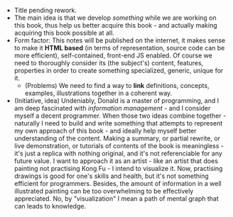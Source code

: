 * Title pending rework.
* The main idea is that we develop *something* while we are working on this book, thus help us better acquire this book - and actually making acquiring this book possible at all.
* Form factor: This notes will be published on the internet, it makes sense to make it **HTML based** (in terms of representation, source code can be more efficient), self-contained, front-end JS enabled. Of course we need to thoroughly consider its (the subject's) content, features, properties in order to create something specialized, generic, unique for it.
	* (Problems) We need to find a way to **link** definitions, concepts, examples, illustrations together in a coherent way.
* (Initiative, idea) Undeniably, Donald is a master of programming, and I am deep fascinated with *information management* - and I consider myself a decent programmer. When those two ideas combine together - naturally I need to build and write something that attempts to represent my own approach of this book - and ideally help myself better understanding of the content. Making a summary, or partial rewrite, or live demonstration, or tutorials of contents of the book is meaningless - it's just a replica with nothing original, and it's not referenciable for any future value. I want to approach it as an artist - like an artist that does painting not practising Kong Fu - I intend to visualize it. Now, practising drawings is good for one's skills and health, but it's not something efficient for programmers. Besides, the amount of information in a well illustrated painting can be too overwhelming to be effectively appreciated. No, by "visualization" I mean a path of mental graph that can leads to knowledge. 